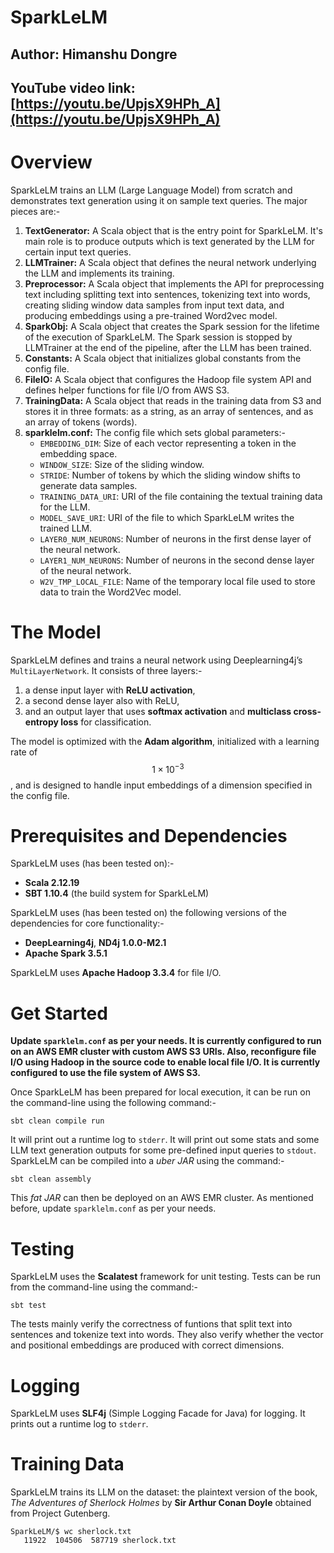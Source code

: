 # **SparkLeLM**

## **Author: Himanshu Dongre**
## **YouTube video link: [https://youtu.be/UpjsX9HPh_A](https://youtu.be/UpjsX9HPh_A)**

# Overview

SparkLeLM trains an LLM (Large Language Model) from scratch and demonstrates text generation using it on sample text queries. The major pieces are:-

1. **TextGenerator:** A Scala object that is the entry point for SparkLeLM. It's main role is to produce outputs which is text generated by the LLM for certain input text queries.
2. **LLMTrainer:** A Scala object that defines the neural network underlying the LLM and implements its training.
3. **Preprocessor:** A Scala object that implements the API for preprocessing text including splitting text into sentences, tokenizing text into words, creating sliding window data samples from input text data, and producing embeddings using a pre-trained Word2vec model.
4. **SparkObj:** A Scala object that creates the Spark session for the lifetime of the execution of SparkLeLM. The Spark session is stopped by LLMTrainer at the end of the pipeline, after the LLM has been trained.
5. **Constants:** A Scala object that initializes global constants from the config file.
6. **FileIO:** A Scala object that configures the Hadoop file system API and defines helper functions for file I/O from AWS S3.
7. **TrainingData:** A Scala object that reads in the training data from S3 and stores it in three formats: as a string, as an array of sentences, and as an array of tokens (words).
8. **sparklelm.conf:** The config file which sets global parameters:-
   + `EMBEDDING_DIM`: Size of each vector representing a token in the embedding space.
   + `WINDOW_SIZE`: Size of the sliding window.
   + `STRIDE`: Number of tokens by which the sliding window shifts to generate data samples.
   + `TRAINING_DATA_URI`: URI of the file containing the textual training data for the LLM.
   + `MODEL_SAVE_URI`: URI of the file to which SparkLeLM writes the trained LLM.
   + `LAYER0_NUM_NEURONS`: Number of neurons in the first dense layer of the neural network.
   + `LAYER1_NUM_NEURONS`: Number of neurons in the second dense layer of the neural network.
   + `W2V_TMP_LOCAL_FILE`: Name of the temporary local file used to store data to train the Word2Vec model.

# The Model

SparkLeLM defines and trains a neural network using Deeplearning4j’s `MultiLayerNetwork`. It consists of three layers:-

1. a dense input layer with **ReLU activation**,
2. a second dense layer also with ReLU,
3. and an output layer that uses **softmax activation** and **multiclass cross-entropy loss** for classification.

The model is optimized with the **Adam algorithm**, initialized with a learning rate of $$1 \times 10^{-3}$$, and is designed to handle input embeddings of a dimension specified in the config file.

# Prerequisites and Dependencies

SparkLeLM uses (has been tested on):-

+ **Scala 2.12.19**
+ **SBT 1.10.4** (the build system for SparkLeLM)

SparkLeLM uses (has been tested on) the following versions of the dependencies for core functionality:-

+ **DeepLearning4j**, **ND4j 1.0.0-M2.1**
+ **Apache Spark 3.5.1**

SparkLeLM uses **Apache Hadoop 3.3.4** for file I/O.

# Get Started

**Update `sparklelm.conf` as per your needs. It is currently configured to run on an AWS EMR cluster with custom AWS S3 URIs. Also, reconfigure file I/O using Hadoop in the source code to enable local file I/O. It is currently configured to use the file system of AWS S3.**

Once SparkLeLM has been prepared for local execution, it can be run on the command-line using the following command:-

```shell
sbt clean compile run
```

It will print out a runtime log to `stderr`. It will print out some stats and some LLM text generation outputs for some pre-defined input queries to `stdout`. SparkLeLM can be compiled into a *uber JAR* using the command:-

```shell
sbt clean assembly
```

This *fat JAR* can then be deployed on an AWS EMR cluster. As mentioned before, update `sparklelm.conf` as per your needs.

# Testing

SparkLeLM uses the **Scalatest** framework for unit testing. Tests can be run from the command-line using the command:-

```shell
sbt test
```

The tests mainly verify the correctness of funtions that split text into sentences and tokenize text into words. They also verify whether the vector and positional embeddings are produced with correct dimensions.

# Logging

SparkLeLM uses **SLF4j** (Simple Logging Facade for Java) for logging. It prints out a runtime log to `stderr`.

# Training Data

SparkLeLM trains its LLM on the dataset: the plaintext version of the book, *The Adventures of Sherlock Holmes* by **Sir Arthur Conan Doyle** obtained from Project Gutenberg.

```shell
SparkLeLM/$ wc sherlock.txt
   11922  104506  587719 sherlock.txt
```
